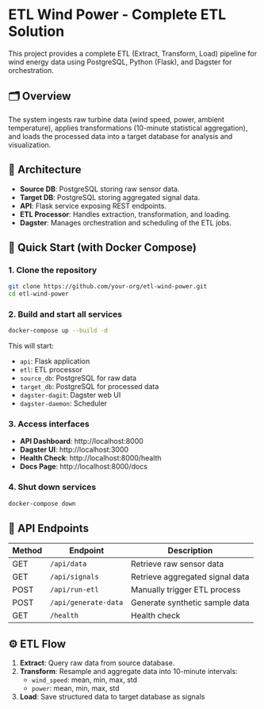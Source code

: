 # ETL Wind Power - Complete ETL Solution

This project provides a complete ETL (Extract, Transform, Load) pipeline for wind energy data using PostgreSQL, Python (Flask), and Dagster for orchestration.

## 🗂 Overview

The system ingests raw turbine data (wind speed, power, ambient temperature), applies transformations (10-minute statistical aggregation), and loads the processed data into a target database for analysis and visualization.

## 🧱 Architecture

- **Source DB**: PostgreSQL storing raw sensor data.
- **Target DB**: PostgreSQL storing aggregated signal data.
- **API**: Flask service exposing REST endpoints.
- **ETL Processor**: Handles extraction, transformation, and loading.
- **Dagster**: Manages orchestration and scheduling of the ETL jobs.

## 🚀 Quick Start (with Docker Compose)

### 1. Clone the repository

```bash
git clone https://github.com/your-org/etl-wind-power.git
cd etl-wind-power
```

### 2. Build and start all services

```bash
docker-compose up --build -d
```

This will start:
- `api`: Flask application
- `etl`: ETL processor
- `source_db`: PostgreSQL for raw data
- `target_db`: PostgreSQL for processed data
- `dagster-dagit`: Dagster web UI
- `dagster-daemon`: Scheduler

### 3. Access interfaces

- **API Dashboard**: http://localhost:8000  
- **Dagster UI**: http://localhost:3000  
- **Health Check**: http://localhost:8000/health  
- **Docs Page**: http://localhost:8000/docs

### 4. Shut down services

```bash
docker-compose down
```

## 🔌 API Endpoints

| Method | Endpoint              | Description                              |
|--------|-----------------------|------------------------------------------|
| GET    | `/api/data`           | Retrieve raw sensor data                 |
| GET    | `/api/signals`        | Retrieve aggregated signal data          |
| POST   | `/api/run-etl`        | Manually trigger ETL process             |
| POST   | `/api/generate-data`  | Generate synthetic sample data           |
| GET    | `/health`             | Health check                             |

## ⚙️ ETL Flow

1. **Extract**: Query raw data from source database.
2. **Transform**: Resample and aggregate data into 10-minute intervals:
   - `wind_speed`: mean, min, max, std
   - `power`: mean, min, max, std
3. **Load**: Save structured data to target database as signals

